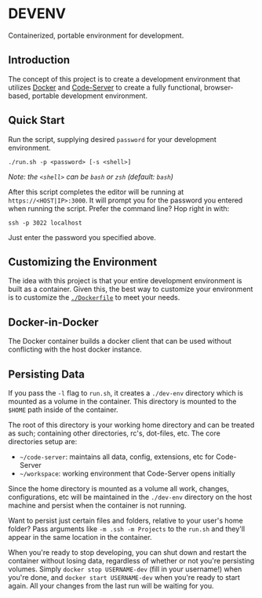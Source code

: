 # DEVENV

Containerized, portable environment for development.

## Introduction

The concept of this project is to create a development environment that utilizes [Docker](https://www.docker.com) 
and [Code-Server](https://github.com/codercom/code-server) to create a fully functional, browser-based, portable 
development environment.

## Quick Start

Run the script, supplying desired `password` for your development environment.

```shell
./run.sh -p <password> [-s <shell>]
```

_Note: the `<shell>` can be `bash` or `zsh` (default: `bash`)_

After this script completes the editor will be running at `https://<HOST|IP>:3000`. It will prompt 
you for the password you entered when running the script. Prefer the command line? Hop right in with:

```shell
ssh -p 3022 localhost
```

Just enter the password you specified above.

## Customizing the Environment

The idea with this project is that your entire development environment is built as a container. Given this, 
the best way to customize your environment is to customize the [`./Dockerfile`](./Dockerfile) to meet your needs.

## Docker-in-Docker

The Docker container builds a docker client that can be used without conflicting with the host docker instance.

## Persisting Data

If you pass the `-l` flag to `run.sh`, it creates a `./dev-env` directory which is mounted as a volume in the 
container. This directory is mounted to the `$HOME` path inside of the container.

The root of this directory is your working home directory and can be treated as such; containing other 
directories, rc's, dot-files, etc. The core directories setup are:

- `~/code-server`: maintains all data, config, extensions, etc for Code-Server
- `~/workspace`: working environment that Code-Server opens initially

Since the home directory is mounted as a volume all work, changes, configurations, etc will be maintained 
in the `./dev-env` directory on the host machine and persist when the container is not running.

Want to persist just certain files and folders, relative to your user's home folder? Pass arguments like
`-m .ssh -m Projects` to the `run.sh` and they'll appear in the same location in the container.

When you're ready to stop developing, you can shut down and restart the container without losing data, regardless
of whether or not you're persisting volumes. Simply `docker stop USERNAME-dev` (fill in your username!) when you're
done, and `docker start USERNAME-dev` when you're ready to start again. All your changes from the last run will
be waiting for you.

